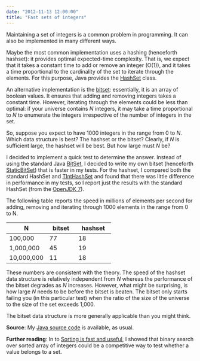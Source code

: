 ```yaml
---
date: "2012-11-13 12:00:00"
title: "Fast sets of integers"
---
```




Maintaining a set of integers is a common problem in programming. It can also be implemented in many different ways.

Maybe the most common implementation uses a hashing (henceforth hashset): it provides optimal expected-time complexity. That is, we expect that it takes a constant time to add or remove an integer (O(1)), and it takes a time proportional to the cardinality of the set to iterate through the elements. For this purpose, Java provides the [HashSet](http://docs.oracle.com/javase/6/docs/api/java/util/HashSet.html) class.

An alternative implementation is the [bitset](https://en.wikipedia.org/wiki/Bitset): essentially, it is an array of boolean values. It ensures that adding and removing integers takes a constant time. However, iterating through the elements could be less than optimal: if your universe contains _N_ integers, it may take a time proportional to _N_ to enumerate the integers irrespective of the number of integers in the set.

So, suppose you expect to have 1000 integers in the range from 0 to <em>N</em>. Which data structure is best? The hashset or the bitset? Clearly, if _N_ is sufficient large, the hashset will be best. But how large must _N_ be?

I decided to implement a quick test to determine the answer. Instead of using the standard Java [BitSet](http://docs.oracle.com/javase/6/docs/api/java/util/BitSet.html), I decided to write my own bitset (henceforth [StaticBitSet](https://github.com/lemire/Code-used-on-Daniel-Lemire-s-blog/blob/master/2012/11/13/src/StaticBitSet.java)) that is faster in my tests. For the hashset, I compared both the standard HashSet and [TIntHashSet](http://trove4j.sourceforge.net/javadocs/gnu/trove/set/hash/TIntHashSet.html) and found that there was little difference in performance in my tests, so I report just the results with the standard HashSet (from the [OpenJDK 7](http://openjdk.java.net/projects/jdk7/)).

The following table reports the speed in millions of elements per second for adding, removing and iterating through 1000 elements in the range from 0 to N. 

&nbsp;&nbsp;N&nbsp;&nbsp; |&nbsp;&nbsp;bitset&nbsp;&nbsp; |&nbsp;&nbsp;hashset&nbsp;&nbsp; |
-------------------------|-------------------------|-------------------------|
100,000                  |77                       |18                       |
1,000,000                |45                       |19                       |
10,000,000               |11                       |18                       |


These numbers are consistent with the theory. The speed of the hashset data structure is relatively independent from _N_ whereas the performance of the bitset degrades as _N_ increases. However, what might be surprising, is how large _N_ needs to be before the bitset is beaten. The bitset only starts failing you (in this particular test) when the ratio of the size of the universe to the size of the set exceeds 1,000.

The bitset data structure is more generally applicable than you might think.

__Source__: My [Java source code](https://github.com/lemire/Code-used-on-Daniel-Lemire-s-blog/tree/master/2012/11/13) is available, as usual. 

__Further reading__: In to [Sorting is fast and useful](/lemire/blog/archives/2010/05/20/sorting-is-fast-and-useful/), I showed that binary search over sorted array of integers could be a competitive way to test whether a value belongs to a set.

